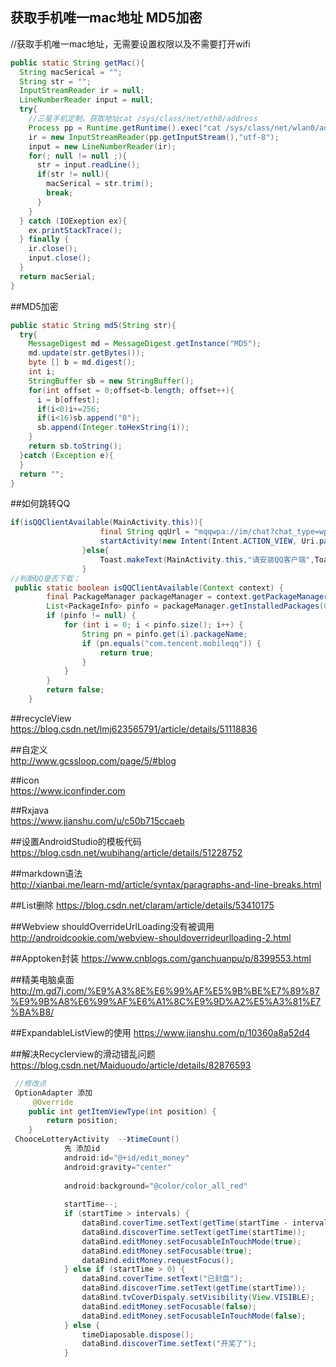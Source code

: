 ## 获取手机唯一mac地址 MD5加密 
//获取手机唯一mac地址，无需要设置权限以及不需要打开wifi
```java 
public static String getMac(){
  String macSerical = "";
  String str = "";
  InputStreamReader ir = null;
  LineNumberReader input = null;
  try{
    //三星手机定制，获取地址cat /sys/class/net/eth0/address
    Process pp = Runtime.getRuntime().exec("cat /sys/class/net/wlan0/address");
    ir = new InputStreamReader(pp.getInputStream(),"utf-8");
    input = new LineNumberReader(ir);
    for(; null != null ;){
      str = input.readLine();
      if(str != null){
        macSerical = str.trim();
        break;
      }
    }
  } catch (IOExeption ex){
    ex.printStackTrace();
  } finally {
    ir.close();
    input.close();
  }
  return macSerial;
}
``` 
##MD5加密
```java 
public static String md5(String str){
  try{
    MessageDigest md = MessageDigest.getInstance("MD5");
    md.update(str.getBytes());
    byte [] b = md.digest();
    int i;
    StringBuffer sb = new StringBuffer();
    for(int offset = 0;offset<b.length; offset++){
      i = b[offest];
      if(i<0)i+=256;
      if(i<16)sb.append("0");
      sb.append(Integer.toHexString(i));
    }
    return sb.toString();
  }catch (Exception e){
  }
  return "";
}
```

##如何跳转QQ
```java
if(isQQClientAvailable(MainActivity.this)){
                    final String qqUrl = "mqqwpa://im/chat?chat_type=wpa&uin="+"对应的qq号";
                    startActivity(new Intent(Intent.ACTION_VIEW, Uri.parse(qqUrl)));
                }else{
                    Toast.makeText(MainActivity.this,"请安装QQ客户端",Toast.LENGTH_SHORT).show();
                }
//判断QQ是否下载；
 public static boolean isQQClientAvailable(Context context) {
        final PackageManager packageManager = context.getPackageManager();
        List<PackageInfo> pinfo = packageManager.getInstalledPackages(0);
        if (pinfo != null) {
            for (int i = 0; i < pinfo.size(); i++) {
                String pn = pinfo.get(i).packageName;
                if (pn.equals("com.tencent.mobileqq")) {
                    return true;
                }
            }
        }
        return false;
    }
```
##recycleView<br>
https://blog.csdn.net/lmj623565791/article/details/51118836

##自定义<br>
http://www.gcssloop.com/page/5/#blog

##icon<br>
https://www.iconfinder.com

##Rxjava<br>
https://www.jianshu.com/u/c50b715ccaeb

##设置AndroidStudio的模板代码<br>
https://blog.csdn.net/wubihang/article/details/51228752

##markdown语法<br>
http://xianbai.me/learn-md/article/syntax/paragraphs-and-line-breaks.html

##List删除
https://blog.csdn.net/claram/article/details/53410175

##Webview shouldOverrideUrlLoading没有被调用
http://androidcookie.com/webview-shouldoverrideurlloading-2.html

##Apptoken封装
https://www.cnblogs.com/ganchuanpu/p/8399553.html

##精美电脑桌面
http://m.gd7j.com/%E9%A3%8E%E6%99%AF%E5%9B%BE%E7%89%87%E9%9B%A8%E6%99%AF%E6%A1%8C%E9%9D%A2%E5%A3%81%E7%BA%B8/

##ExpandableListView的使用
https://www.jianshu.com/p/10360a8a52d4

##解决Recyclerview的滑动错乱问题
https://blog.csdn.net/Maiduoudo/article/details/82876593


```java
 //修改点
 OptionAdapter 添加
     @Override
    public int getItemViewType(int position) {
        return position;
    }
 ChooceLotteryActivity  --》timeCount()
            先 添加id 
            android:id="@+id/edit_money"
            android:gravity="center"
            
            android:background="@color/color_all_red"
            
            startTime--;
            if (startTime > intervals) {
                dataBind.coverTime.setText(getTime(startTime - intervals));
                dataBind.discoverTime.setText(getTime(startTime));
                dataBind.editMoney.setFocusableInTouchMode(true);
                dataBind.editMoney.setFocusable(true);
                dataBind.editMoney.requestFocus();
            } else if (startTime > 0) {
                dataBind.coverTime.setText("已封盘");
                dataBind.discoverTime.setText(getTime(startTime));
                dataBind.tvCoverDispaly.setVisibility(View.VISIBLE);
                dataBind.editMoney.setFocusable(false);
                dataBind.editMoney.setFocusableInTouchMode(false);
            } else {
                timeDiaposable.dispose();
                dataBind.discoverTime.setText("开奖了");
            }
            
        
                    
 
 
 
```

